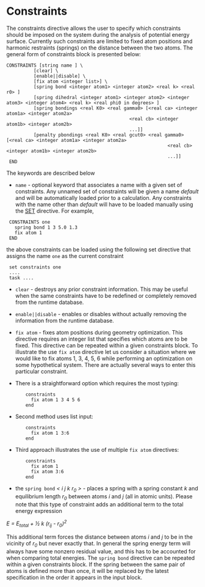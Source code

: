 # Constraints

The constraints directive allows the user to specify which constraints
should be imposed on the system during the analysis of potential energy
surface. Currently such constraints are limited to fixed atom positions
and harmonic restraints (springs) on the distance between the two atoms.
The general form of constraints block is presented
below:
```
CONSTRAINTS [string name ] \  
          [clear] \  
          [enable||disable] \  
          [fix atom <integer list>] \  
          [spring bond <integer atom1> <integer atom2> <real k> <real r0> ]  
          [spring dihedral <integer atom1> <integer atom2> <integer atom3> <integer atom4> <real k> <real phi0 in degrees> ] 
          [spring bondings <real K0> <real gamma0> [<real ca> <integer atom1a> <integer atom2a> 
                                             <real cb> <integer atom1b> <integer atom2b>
                                             ...]]
          [penalty pbondings <real K0> <real gcut0> <real gamma0> [<real ca> <integer atom1a> <integer atom2a> 
                                                           <real cb> <integer atom1b> <integer atom2b>
                                                           ...]]
 END
```
The keywords are described below

  - `name` - optional keyword that associates a name with a given set of
    constraints. Any unnamed set of constraints will be given a name
    *default* and will be automatically loaded prior to a calculation.
    Any constraints with the name other than *default* will have to be
    loaded manually using the [SET](SET) directive. For example,
```
 CONSTRAINTS one  
   spring bond 1 3 5.0 1.3
   fix atom 1  
 END 
```  
the above constraints can be loaded using the following set directive that assigns the name `one` as the current constraint  
```
 set constraints one  
 ....  
 task ....
```
  - `clear` - destroys any prior constraint information. This may be
    useful when the same constraints have to be redefined or completely
    removed from the runtime database.

<!-- end list -->

  - `enable||disable` - enables or disables 
    without actually removing the information from the runtime database.
<!-- end list -->

  - `fix atom` - fixes atom positions during geometry optimization. This
    directive requires an integer list that specifies which atoms are to
    be fixed. This directive can be repeated within a given constraints
    block. To illustrate the use `fix atom` directive let us consider a
    situation where we would like to fix atoms 1, 3, 4, 5, 6 while
    performing an optimization on some hypothetical system. There are
    actually several ways to enter this particular constraint.

<!-- end list -->

  - There is a straightforward option which requires the most
        typing:
```
       constraints  
         fix atom 1 3 4 5 6 
       end
```
  - Second method uses list input:
```
       constraints  
         fix atom 1 3:6  
       end
```
  - Third approach illustrates the use of multiple `fix atom` directives:
```
       constraints 
         fix atom 1 
         fix atom 3:6 
       end
```
  - the `spring bond` *< i j k r<sub>0</sub> >* - places a spring with a spring constant
    *k* and equilibrium length *r<sub>0</sub>* between atoms *i* and *j* (all in
    atomic units). Please note that this type of constraint adds an
    additional term to the total energy expression

*E = E<sub>total</sub> + &frac12; k (r<sub>ij</sub> - r<sub>0</sub>)<sup>2</sup>*  

This additional term forces the distance between atoms *i* and *j* to be
in the vicinity of *r<sub>0</sub>* but never exactly that. In general the spring
energy term will always have some nonzero residual value, and this has
to be accounted for when comparing total energies. The `spring bond`
directive can be repeated within a given constraints block. If the
spring between the same pair of atoms is defined more than once, it will
be replaced by the latest specification in the order it appears in the
input block.
